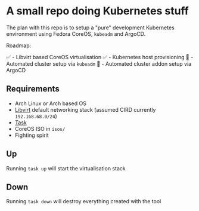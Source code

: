 # A small repo doing Kubernetes stuff

The plan with this repo is to setup a "pure" development Kubernetes environment using Fedora CoreOS, `kubeadm` and ArgoCD.

Roadmap:

✅ - Libvirt based CoreOS virtualisation
✅ - Kubernetes host provisioning
🚧 - Automated cluster setup via `kubeadm`
🚧 - Automated cluster addon setup via ArgoCD

## Requirements

- Arch Linux or Arch based OS
- [Libvirt](https://libvirt.org/) default networking stack (assumed CIRD currently `192.168.68.0/24`)
- [Task](https://taskfile.dev/)
- CoreOS ISO in `isos/`
- Fighting spirit

## Up

Running `task up` will start the virtualisation stack

## Down

Running `task down` will destroy everything created with the tool
